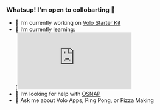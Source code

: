 ### Whatsup! I'm open to collobarting 💪

- 🔭 I’m currently working on [Volo Starter Kit](https://github.com/volocrew/volo-starter-kit)
- 🌱 I’m currently learning:  
  [![LangChain](https://python.langchain.com/docs/get_started/introduction.html)
- 🤔 I’m looking for help with [OSNAP](https://github.com/open-swarm-net/osnap)
- 💬 Ask me about Volo Apps, Ping Pong, or Pizza Making
